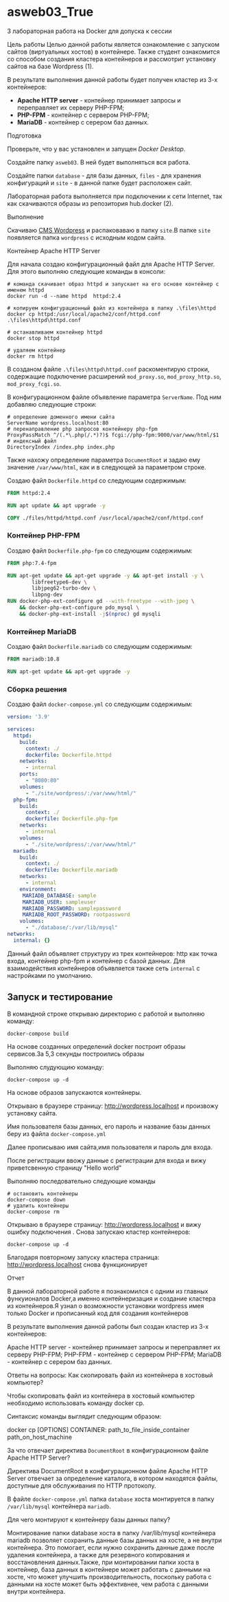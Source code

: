 # asweb03_True
3 лабораторная работа на Docker для допуска к сессии

Цель работы
Целью данной работы является ознакомление с запуском сайтов (виртуальных хостов) в контейнере. Также студент ознакомится со способом создания кластера контейнеров и рассмотрит установку сайтов на базе Wordpress (1).

В результате выполнения данной работы будет получен кластер из 3-х контейнеров:

 - __Apache HTTP server__ - контейнер принимает запросы и переправляет их серверу PHP-FPM;
 - __PHP-FPM__ - контейнер с сервером PHP-FPM;
 - __MariaDB__ - контейнер с серером баз данных.

Подготовка

Проверьте, что у вас установлен и запущен _Docker Desktop_.

Создайте папку `asweb03`. В ней будет выполняться вся работа.

Создайте папки `database` - для базы данных, `files` - для хранения конфигураций и `site` - в данной папке будет расположен сайт.

Лабораторная работа выполняется при подключении к сети Internet, так как скачиваются образы из репозитория hub.docker (2).

Выполнение

Скачиваю [CMS Wordpress](https://wordpress.org/) и распаковаваю в папку `site`.В папке `site` появляется папка `wordpress` с исходным кодом сайта.

Контейнер Apache HTTP Server

Для начала создаю конфигурационный файл для Apache HTTP Server. Для этого выполняю следующие команды в консоли:

```shell
# команда скачивает образ httpd и запускает на его основе контейнер с именем httpd
docker run -d --name httpd  httpd:2.4

# копируем конфигурационный файл из контейнера в папку .\files\httpd
docker cp httpd:/usr/local/apache2/conf/httpd.conf .\files\httpd\httpd.conf

# останавливаем контейнер httpd
docker stop httpd

# удаляем контейнер
docker rm httpd
```

В созданом файле `.\files\httpd\httpd.conf` раскоментирую строки, содержащие подключение расширений `mod_proxy.so`, `mod_proxy_http.so`, `mod_proxy_fcgi.so`.

В конфигурационном файле объявление параметра `ServerName`. Под ним добавляю следующие строки:

```
# определение доменного имени сайта
ServerName wordpress.localhost:80
# перенаправление php запросов контейнеру php-fpm
ProxyPassMatch ^/(.*\.php(/.*)?)$ fcgi://php-fpm:9000/var/www/html/$1
# индексный файл
DirectoryIndex /index.php index.php
```

Также нахожу определение параметра `DocumentRoot` и задаю ему значение `/var/www/html`, как и в следующей за параметром строке.

Создаю файл `Dockerfile.httpd` со следующим содержимым:

```dockerfile
FROM httpd:2.4

RUN apt update && apt upgrade -y

COPY ./files/httpd/httpd.conf /usr/local/apache2/conf/httpd.conf
```

### Контейнер PHP-FPM

Создаю файл `Dockerfile.php-fpm` со следующим содержимым:

```dockerfile
FROM php:7.4-fpm

RUN apt-get update && apt-get upgrade -y && apt-get install -y \
		libfreetype6-dev \
		libjpeg62-turbo-dev \
		libpng-dev
RUN docker-php-ext-configure gd --with-freetype --with-jpeg \
	&& docker-php-ext-configure pdo_mysql \
	&& docker-php-ext-install -j$(nproc) gd mysqli
```

### Контейнер MariaDB

Создаю файл `Dockerfile.mariadb` со следующим содержимым:

```dockerfile
FROM mariadb:10.8

RUN apt-get update && apt-get upgrade -y
```

### Сборка решения

Создаю файл `docker-compose.yml` со следующим содержимым:

```yaml
version: '3.9'

services:
  httpd:
    build:
      context: ./
      dockerfile: Dockerfile.httpd
    networks:
      - internal
    ports:
      - "8080:80"
    volumes:
      - "./site/wordpress/:/var/www/html/"
  php-fpm:
    build:
      context: ./
      dockerfile: Dockerfile.php-fpm
    networks:
      - internal
    volumes:
      - "./site/wordpress/:/var/www/html/"
  mariadb:
    build: 
      context: ./
      dockerfile: Dockerfile.mariadb
    networks:
      - internal
    environment:
     MARIADB_DATABASE: sample
     MARIADB_USER: sampleuser
     MARIADB_PASSWORD: samplepassword
     MARIADB_ROOT_PASSWORD: rootpassword
    volumes:
      - "./database/:/var/lib/mysql"
networks:
  internal: {}
```

Данный файл объявляет структуру из трех контейнеров: http как точка входа, контейнер php-fpm и контейнер с базой данных. Для взаимодействия контейнеров объявляется также сеть `internal` с настройками по умолчанию.

## Запуск и тестирование

В командной строке открываю директорию с работой и выполняю команду:

```shell 
docker-compose build
```

На основе созданных определений docker построит образы сервисов.За 5,3 секунды построились образы

Выполняю слудующию команду:

```shell
docker-compose up -d
```

На основе образов запускаются контейнеры. 

Открываю в браузере страницу: http://wordpress.localhost и произвожу установку сайта. 

Имя пользователя базы данных, его пароль и название базы данных беру из файла `docker-compose.yml`

Далее прописываю имя сайта,имя пользователя и пароль для входа.

После регистрации ввожу данные с регистрации для входа и вижу приветсвенную страницу "Hello world"

Выполняю последовательно следующие команды

```shell
# остановить контейнеры
docker-compose down
# удалить контейнеры
docker-compose rm
```

Открываю в браузере страницу: http://wordpress.localhost и вижу ошибку подключения . Снова запускаю кластер контейнеров:

```shell
docker-compose up -d
```

Благодаря повторному запуску кластера страница: http://wordpress.localhost снова функционирует

Отчет

В данной лабораторной работе я познакомился с одним из главных функуионалов Docker,а именно контейнеризация и создание кластера из контейнеров.Я узнал о возможности установки wordpress имея только Docker и прописанный код для создания контейнеров

В результате выполнения данной работы был создан кластер из 3-х контейнеров:

Apache HTTP server - контейнер принимает запросы и переправляет их серверу PHP-FPM;
PHP-FPM - контейнер с сервером PHP-FPM;
MariaDB - контейнер с серером баз данных.

Ответы на вопросы:
Как скопировать файл из контейнера в хостовый компьютер?

Чтобы скопировать файл из контейнера в хостовый компьютер необходимо использовать команду docker cp.

Синтаксис команды выглядит следующим образом:

docker cp [OPTIONS] CONTAINER: path_to_file_inside_container path_on_host_machine

За что отвечает директива `DocumentRoot` в конфигурационном файле Apache HTTP Server?

Директива DocumentRoot в конфигурационном файле Apache HTTP Server отвечает за определение каталога, в котором находятся файлы, доступные для обслуживания по HTTP протоколу. 

В файле `docker-compose.yml` папка `database` хоста монтируется в папку `/var/lib/mysql` контейнера `mariadb`.

Для чего монтируют к контейнеру базы данных папку?

Монтирование папки database хоста в папку /var/lib/mysql контейнера mariadb позволяет сохранить данные базы данных на хосте, а не внутри контейнера. Это помогает, если нужно сохранить данные даже после удаления контейнера, а также для резервного копирования и восстановления данных.Также, при монтировании папки хоста в контейнер, база данных в контейнере может работать с данными на хосте, что может улучшить производительность, поскольку работа с данными на хосте может быть эффективнее, чем работа с данными внутри контейнера.


